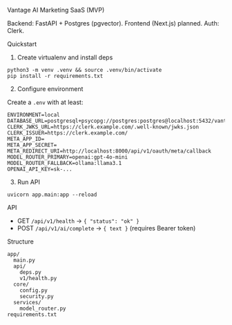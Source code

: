 Vantage AI Marketing SaaS (MVP)

Backend: FastAPI + Postgres (pgvector). Frontend (Next.js) planned. Auth: Clerk.

Quickstart

1) Create virtualenv and install deps
```
python3 -m venv .venv && source .venv/bin/activate
pip install -r requirements.txt
```

2) Configure environment

Create a `.env` with at least:
```
ENVIRONMENT=local
DATABASE_URL=postgresql+psycopg://postgres:postgres@localhost:5432/vantage_ai
CLERK_JWKS_URL=https://clerk.example.com/.well-known/jwks.json
CLERK_ISSUER=https://clerk.example.com/
META_APP_ID=
META_APP_SECRET=
META_REDIRECT_URI=http://localhost:8000/api/v1/oauth/meta/callback
MODEL_ROUTER_PRIMARY=openai:gpt-4o-mini
MODEL_ROUTER_FALLBACK=ollama:llama3.1
OPENAI_API_KEY=sk-...
```

3) Run API
```
uvicorn app.main:app --reload
```

API

- GET `/api/v1/health` → `{ "status": "ok" }`
- POST `/api/v1/ai/complete` → `{ text }` (requires Bearer token)

Structure

```
app/
  main.py
  api/
    deps.py
    v1/health.py
  core/
    config.py
    security.py
  services/
    model_router.py
requirements.txt
```

